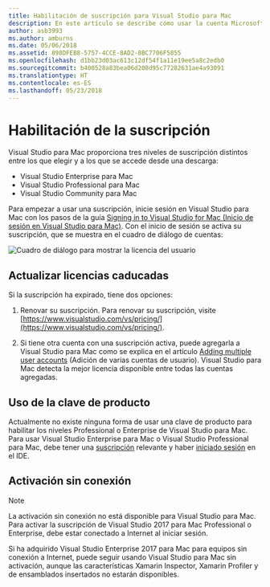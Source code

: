 ```yaml
---
title: Habilitación de suscripción para Visual Studio para Mac
description: En este artículo se describe cómo usar la cuenta Microsoft para habilitar la suscripción y desbloquear las características de Visual Studio para Mac.
author: asb3993
ms.author: amburns
ms.date: 05/06/2018
ms.assetid: 898DFEB8-5757-4CCE-8AD2-8BC7706F5855
ms.openlocfilehash: d1bb23d03ac613c12df54f1a11e19ee5a8c2edb0
ms.sourcegitcommit: b400528a83bea06d208d95c77282631ae4a93091
ms.translationtype: HT
ms.contentlocale: es-ES
ms.lasthandoff: 05/23/2018
---
```

# <a name="enable-subscription"></a>Habilitación de la suscripción

Visual Studio para Mac proporciona tres niveles de suscripción distintos entre los que elegir y a los que se accede desde una descarga:

* Visual Studio Enterprise para Mac
* Visual Studio Professional para Mac
* Visual Studio Community para Mac

Para empezar a usar una suscripción, inicie sesión en Visual Studio para Mac con los pasos de la guía [Signing in to Visual Studio for Mac (Inicio de sesión en Visual Studio para Mac)](signing-in.md). Con el inicio de sesión se activa su suscripción, que se muestra en el cuadro de diálogo de cuentas:

![Cuadro de diálogo para mostrar la licencia del usuario](media/user-accounts-login.png)

## <a name="update-expired-licenses"></a>Actualizar licencias caducadas 

Si la suscripción ha expirado, tiene dos opciones:

1. Renovar su suscripción. Para renovar su suscripción, visite [https://www.visualstudio.com/vs/pricing/](https://www.visualstudio.com/vs/pricing/).

2. Si tiene otra cuenta con una suscripción activa, puede agregarla a Visual Studio para Mac como se explica en el artículo [Adding multiple user accounts](signing-in.md) (Adición de varias cuentas de usuario). Visual Studio para Mac detecta la mejor licencia disponible entre todas las cuentas agregadas. 

## <a name="product-key-usage"></a>Uso de la clave de producto

Actualmente no existe ninguna forma de usar una clave de producto para habilitar los niveles Professional o Enterprise de Visual Studio para Mac. Para usar Visual Studio Enterprise para Mac o Visual Studio Professional para Mac, debe tener una [suscripción](https://www.visualstudio.com/subscriptions/) relevante y haber [iniciado sesión](signing-in.md) en el IDE.

## <a name="offline-activation"></a>Activación sin conexión

> [!NOTE]
> La activación sin conexión no está disponible para Visual Studio para Mac. Para activar la suscripción de Visual Studio 2017 para Mac Professional o Enterprise, debe estar conectado a Internet al iniciar sesión.

Si ha adquirido Visual Studio Enterprise 2017 para Mac para equipos sin conexión a Internet, puede seguir usando Visual Studio para Mac sin activación, aunque las características Xamarin Inspector, Xamarin Profiler y de ensamblados insertados no estarán disponibles.